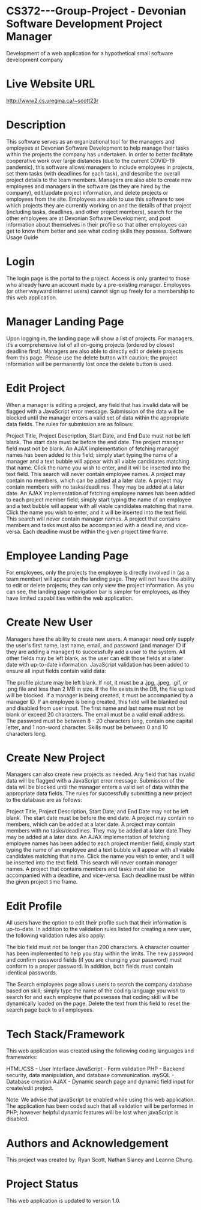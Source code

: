 # CS372---Group-Project - Devonian Software Development Project Manager
Development of a web application for a hypothetical small software development company

# Live Website URL
http://www2.cs.uregina.ca/~scott23r


# Description
This software serves as an organizational tool for the managers and employees at Devonian Software Development to help manage their tasks within the projects the company has undertaken. In order to better facilitate cooperative work over large distances (due to the current COVID-19 pandemic), this software allows managers to include employees in projects, set them tasks (with deadlines for each task), and describe the overall project details to the team members. Managers are also able to create new employees and managers in the software (as they are hired by the company), edit/update project information, and delete projects or employees from the site.  Employees are able to use this software to see which projects they are currently working on and the details of that project (including tasks, deadlines, and other project members), search for the other employees are at Devonian Software Development, and post information about themselves in their profile so that other employees can get to know them better and see what coding skills they possess.
Software Usage Guide

# Login
The login page is the portal to the project. Access is only granted to those who already have an account made by a pre-existing manager. Employees (or other wayward internet users) cannot sign up freely for a membership to this web application.

# Manager Landing Page
Upon logging in, the landing page will show a list of projects. For managers, it’s a comprehensive list of all on-going projects (ordered by closest deadline first). Managers are also able to directly edit or delete projects from this page. Please use the delete button with caution; the project information will be permanently lost once the delete button is used. 

# Edit Project
When a manager is editing a project, any field that has invalid data will be flagged with a JavaScript error message. Submission of the data will be blocked until the manager enters a valid set of data within the appropriate data fields. The rules for submission are as follows:

Project Title, Project Description, Start Date, and End Date must not be left blank. 
The start date must be before the end date.
The project manager field must not be blank. An AJAX implementation of fetching manager names has been added to this field; simply start typing the name of a manager and a text bubble will appear with all viable candidates matching that name. Click the name you wish to enter, and it will be inserted into the text field. This search will never contain employee names.
A project may contain no members, which can be added at a later date.
A project may contain members with no tasks/deadlines. They may be added at a later date. An AJAX implementation of fetching employee names has been added to each project member field; simply start typing the name of an employee and a text bubble will appear with all viable candidates matching that name. Click the name you wish to enter, and it will be inserted into the text field. This search will never contain manager names.
A project that contains members and tasks must also be accompanied with a deadline, and vice-versa. Each deadline must be within the given project time frame.


# Employee Landing Page
For employees, only the projects the employee is directly involved in (as a team member) will appear on the landing page. They will not have the ability to edit or delete projects; they can only view the project information. As you can see, the landing page navigation bar is simpler for employees, as they have limited capabilities within the web application.

# Create New User
Managers have the ability to create new users. A manager need only supply the user's first name, last name, email, and password (and manager ID if they are adding a manager) to successfully add a user to the system. All other fields may be left blank, as the user can edit those fields at a later date with up-to-date information. JavaScript validation has been added to ensure all input fields contain valid data:

The profile picture may be left blank. If not, it must be a .jpg, .jpeg, .gif, or .png file and less than 2 MB in size. If the file exists in the DB, the file upload will be blocked.
If a manager is being created, it must be accompanied by a manager ID. If an employee is being created, this field will be blanked out and disabled from user input.
The first name and last name must not be blank or exceed 20 characters.
The email must be a valid email address.
The password must be between 8 - 20 characters long, contain one capital letter, and 1 non-word character.
Skills must be between 0 and 10 characters long.

# Create New Project
Managers can also create new projects as needed. Any field that has invalid data will be flagged with a JavaScript error message. Submission of the data will be blocked until the manager enters a valid set of data within the appropriate data fields. The rules for successfully submitting a new project to the database are as follows:

Project Title, Project Description, Start Date, and End Date may not be left blank. 
The start date must be before the end date.
A project may contain no members, which can be added at a later date.
A project may contain members with no tasks/deadlines. They may be added at a later date.They may be added at a later date. An AJAX implementation of fetching employee names has been added to each project member field; simply start typing the name of an employee and a text bubble will appear with all viable candidates matching that name. Click the name you wish to enter, and it will be inserted into the text field. This search will never contain manager names.
A project that contains members and tasks must also be accompanied with a deadline, and vice-versa. Each deadline must be within the given project time frame.


# Edit Profile
All users have the option to edit their profile such that their information is up-to-date. In addition to the validation rules listed for creating a new user, the following validation rules also apply:

The bio field must not be longer than 200 characters. A character counter has been implemented to help you stay within the limits.
The new password and confirm password fields (if you are changing your password) must conform to a proper password. In addition, both fields must contain identical passwords.




The Search employees page allows users to search the company database based on skill; simply type the name of the coding language you wish to search for and each employee that possesses that coding skill will be dynamically loaded on the page. Delete the text from this field to reset the search page back to all employees.

# Tech Stack/Framework
This web application was created using the following coding languages and frameworks:

HTML/CSS - User Interface 
JavaScript - Form validation
PHP - Backend security, data manipulation, and database communication.
mySQL - Database creation
AJAX - Dynamic search page and dynamic field input for create/edit project.

Note: We advise that javaScript be enabled while using this web application. The application has been coded such that all validation will be performed in PHP; however helpful dynamic features will be lost when javaScript is disabled.

# Authors and Acknowledgement
This project was created by: Ryan Scott, Nathan Slaney and Leanne Chung.

# Project Status
This web application is updated to version 1.0.
